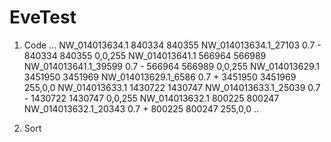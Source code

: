# EveTest #

1. Code
...
NW_014013634.1	840334	840355	NW_014013634.1_27103	0.7	-	840334	840355	0,0,255
NW_014013641.1	566964	566989	NW_014013641.1_39599	0.7	-	566964	566989	0,0,255
NW_014013629.1	3451950	3451969	NW_014013629.1_6586	0.7	+	3451950	3451969	255,0,0
NW_014013633.1	1430722	1430747	NW_014013633.1_25039	0.7	-	1430722	1430747	0,0,255
NW_014013632.1	800225	800247	NW_014013632.1_20343	0.7	+	800225	800247	255,0,0
..

2. Sort
